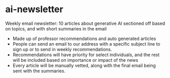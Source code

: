 # ai-newsletter
Weekly email newsletter:
10 articles about generative AI sectioned off based on topics, and with short summaries in the email
  * Made up of professor recommendations and auto generated articles
  * People can send an email to our address with a specific subject line to sign up or to send in weekly recommendations. 
  * Recommendations will have priority for select individuals, and the rest will be included based on importance or impact of the news
  * Every article will be manually vetted, along with the final email being sent with the summaries. 
